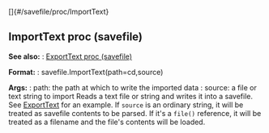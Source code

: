 []{#/savefile/proc/ImportText}
  ## ImportText proc (savefile)
  **See also:**
  :   [ExportText proc (savefile)](ref/savefile/proc/ExportText)
  <!-- -->
  **Format:**
  :   savefile.ImportText(path=cd,source)
  <!-- -->
  **Args:**
  :   path: the path at which to write the imported data
  :   source: a file or text string to import
  Reads a text file or string and writes it into a savefile. See
  [ExportText](ref/savefile/proc/ExportText) for an example.
  If `source` is an ordinary string, it will be treated as savefile
  contents to be parsed. If it\'s a `file()` reference, it will be treated
  as a filename and the file\'s contents will be loaded.